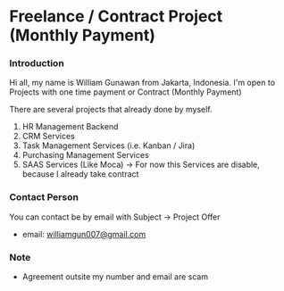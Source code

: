 # Freelance / Contract Project (Monthly Payment)

### Introduction

Hi all, my name is William Gunawan from Jakarta, Indonesia.
I'm open to Projects with one time payment or Contract (Monthly Payment)

There are several projects that already done by myself.

1. HR Management Backend
2. CRM Services
3. Task Management Services (i.e. Kanban / Jira)
4. Purchasing Management Services
5. SAAS Services (Like Moca) -> For now this Services are disable, because I already take contract

### Contact Person

You can contact be by email with Subject -> Project Offer

* email: williamgun007@gmail.com

### Note

* Agreement outsite my number and email are scam
